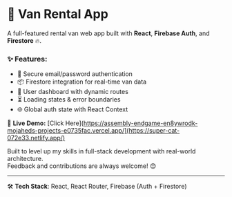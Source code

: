 # 🚐 Van Rental App

A full-featured rental van web app built with **React**, **Firebase Auth**, and **Firestore** 🔥.

### ✨ Features:
- 🔐 Secure email/password authentication
- 📦 Firestore integration for real-time van data
- 👤 User dashboard with dynamic routes
- ⏳ Loading states & error boundaries
- 🌐 Global auth state with React Context

🔗 **Live Demo:** [Click Here](https://assembly-endgame-en8ywrodk-mojaheds-projects-e0735fac.vercel.app/](https://super-cat-072e33.netlify.app/)  

Built to level up my skills in full-stack development with real-world architecture.  
Feedback and contributions are always welcome! 😊

---

🛠️ **Tech Stack**: React, React Router, Firebase (Auth + Firestore)




